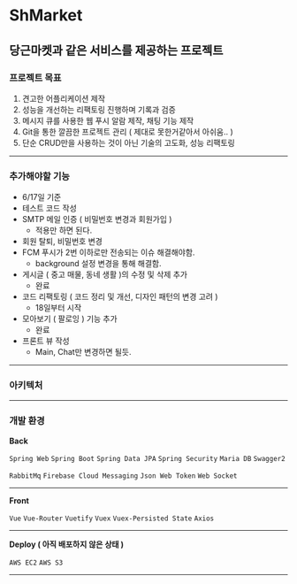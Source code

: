 # ShMarket
당근마켓과 같은 서비스를 제공하는 프로젝트
---
### 프로젝트 목표 
1. 견고한 어플리케이션 제작 
2. 성능을 개선하는 리팩토링 진행하며 기록과 검증
3. 메시지 큐를 사용한 웹 푸시 알람 제작, 채팅 기능 제작
4. Git을 통한 깔끔한 프로젝트 관리 ( 제대로 못한거같아서 아쉬움.. )
5. 단순 CRUD만을 사용하는 것이 아닌 기술의 고도화, 성능 리팩토링
---
### 추가해야할 기능
- 6/17일 기준 
- 테스트 코드 작성
- SMTP 메일 인증 ( 비밀번호 변경과 회원가입 )
  - 적용만 하면 된다.
- 회원 탈퇴, 비밀번호 변경 
- FCM 푸시가 2번 이하로만 전송되는 이슈 해결해야함. 
  - background 설정 변경을 통해 해결함. 
- 게시글 ( 중고 매물, 동네 생활 )의 수정 및 삭제 추가 
  - 완료 
- 코드 리팩토링 ( 코드 정리 및 개선, 디자인 패턴의 변경 고려 )
  - 18일부터 시작 
- 모아보기 ( 팔로잉 ) 기능 추가 
  - 완료
- 프론트 뷰 작성 
  - Main, Chat만 변경하면 될듯.
---
### 아키텍처

---
### 개발 환경

**Back**

`Spring Web` `Spring Boot` `Spring Data JPA` `Spring Security` `Maria DB` `Swagger2` 

`RabbitMq` `Firebase Cloud Messaging` `Json Web Token` `Web Socket`

---

**Front**

`Vue`  `Vue-Router` `Vuetify` `Vuex` `Vuex-Persisted State` `Axios`

---

**Deploy ( 아직 배포하지 않은 상태 )**

`AWS EC2` `AWS S3` 

---
